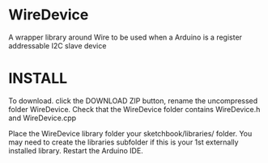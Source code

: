WireDevice
==========
A wrapper library around Wire to be used when a Arduino is a register addressable I2C slave device


INSTALL
==========
To download. click the DOWNLOAD ZIP button, rename the uncompressed folder WireDevice. 
Check that the WireDevice folder contains WireDevice.h and WireDevice.cpp

Place the WireDevice library folder your sketchbook/libraries/ folder. 
You may need to create the libraries subfolder if this is your 1st externally installed library.
Restart the Arduino IDE.
